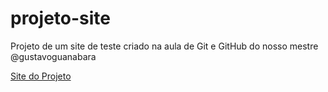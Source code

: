# projeto-site
 Projeto de um site de teste criado na aula de Git e GitHub do nosso mestre @gustavoguanabara

[Site do Projeto](https://silvanmiller.github.io/projeto-site/)
